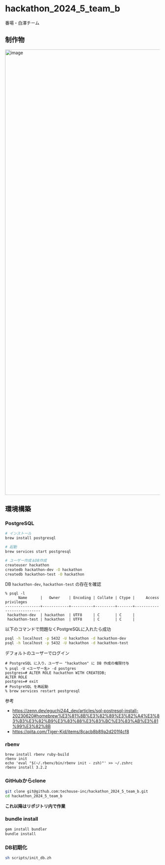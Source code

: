 # hackathon_2024_5_team_b

番場・白澤チーム

## 制作物
<img width="1447" alt="image" src="https://github.com/Shirasawa3/hackathon-2024-05/assets/156413299/6ae027e5-4503-43b0-808f-8b13db5d0d6c">

## 環境構築

### PostgreSQL
```zsh
# インストール
brew install postgresql

# 起動
brew services start postgresql

# ユーザー作成＆DB作成
createuser hackathon
createdb hackathon-dev -O hackathon
createdb hackathon-test -O hackathon
```

DB `hackathon-dev`, `hackathon-test` の存在を確認
```shellsession
% psql -l
      Name      |   Owner    | Encoding | Collate | Ctype |     Access privileges
----------------+------------+----------+---------+-------+---------------------------
 hackathon-dev  | hackathon  | UTF8     | C       | C     |
 hackathon-test | hackathon  | UTF8     | C       | C     |
```

以下のコマンドで問題なくPostgreSQLに入れたら成功
```zsh
psql -h localhost -p 5432 -U hackathon -d hackathon-dev
psql -h localhost -p 5432 -U hackathon -d hackathon-test
```

デフォルトのユーザーでログイン
```shellsession
# PostgreSQL に入り，ユーザー "hackathon" に DB 作成の権限付与
% psql -U <ユーザー名> -d postgres
postgres=# ALTER ROLE hackathon WITH CREATEDB;
ALTER ROLE
postgres=# exit
# PostgreSQL を再起動
% brew services restart postgresql
```

参考
- https://zenn.dev/eguchi244_dev/articles/sql-postresql-install-20230620#homebrew%E3%81%8B%E3%82%89%E3%82%A4%E3%83%B3%E3%82%B9%E3%83%88%E3%83%BC%E3%83%AB%E3%81%99%E3%82%8B
- https://qiita.com/Tiger-Kid/items/8cacb8b89a2d201f4cf8

### rbenv

```zh
brew install rbenv ruby-build
rbenv init
echo 'eval "$(~/.rbenv/bin/rbenv init - zsh)"' >> ~/.zshrc
rbenv install 3.2.2
```

### GitHubからclone
```zsh
git clone git@github.com:techouse-inc/hackathon_2024_5_team_b.git
cd hackathon_2024_5_team_b
```
**これ以降はリポジトリ内で作業**

### bundle install
```zsh
gem install bundler
bundle install
```

### DB初期化
```zsh
sh scripts/init_db.zh
```
